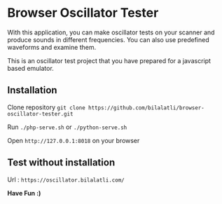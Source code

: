 # Browser Oscillator Tester

With this application, you can make oscillator tests on your scanner and produce sounds in different frequencies. You can also use predefined waveforms and examine them.

This is an oscillator test project that you have prepared for a javascript based emulator.

## Installation
Clone repository ``git clone https://github.com/bilalatli/browser-oscillator-tester.git``

Run `./php-serve.sh` or `./python-serve.sh`

Open ``http://127.0.0.1:8018`` on your browser

## Test without installation
Url : ``https://oscillator.bilalatli.com/``

**Have Fun :)**